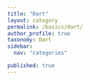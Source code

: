 ```yaml
---
title: "Dart"
layout: category
permalink: /basics/dart/
author_profile: true
taxonomy: Dart
sidebar:
  nav: "categories"

published: true
---
```

